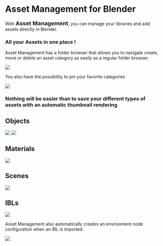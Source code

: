 # Asset Management for Blender

With <font size="+1"><strong>Asset Management</strong></font>, you can manage 
your libraries and add assets 
directly in Blender.

### All your Assets in one place !

Asset Management has a folder browser that allows you to navigate 
create, move or delete an asset category as easily as a regular folder browser.

<img src="http://blscripts.com/asset_management_doc/images/INTRO_A.jpg" />

You also have the possibility to pin your favorite categories

<img src="http://blscripts.com/asset_management_doc/images/PINNED_CATEGORIES.jpg" />

### Nothing will be easier than to save your different types of assets with an automatic thumbnail rendering

## Objects
<img src="http://blscripts.com/asset_management_doc/images/ASSETS.jpg" />

<img src="http://blscripts.com/asset_management_doc/images/CHOCOFUR.jpg" />

## Materials
<img src="http://blscripts.com/asset_management_doc/images/MATERIALS.jpg" />

## Scenes
<img src="http://blscripts.com/asset_management_doc/images/SCENES.jpg" />

## IBLs
<img src="http://blscripts.com/asset_management_doc/images/IBLS.jpg" />

Asset Management also automatically creates an environment node 
configuration when an IBL is imported.

<img src="http://blscripts.com/asset_management_doc/images/IBL_PANEL.jpg" />
